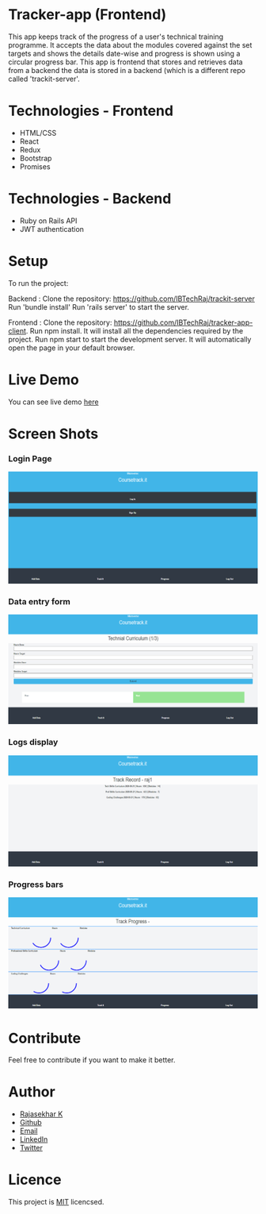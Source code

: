 # Tracker-app (Frontend)

This app keeps track of the progress of a user's technical training programme.  It accepts the data about the modules covered against the set targets and shows the details date-wise and progress is shown using a circular progress bar. This app is frontend that stores and retrieves data from a backend the data is stored in a backend (which is a different repo called 'trackit-server'.

# Technologies - Frontend

- HTML/CSS
- React
- Redux
- Bootstrap
- Promises

# Technologies - Backend

- Ruby on Rails API
- JWT authentication

# Setup

To run the project:

Backend : Clone the repository: https://github.com/IBTechRaj/trackit-server
Run 'bundle install'
Run 'rails server' to start the server.

Frontend : Clone the repository: https://github.com/IBTechRaj/tracker-app-client.
Run npm install. It will install all the dependencies required by the project.
Run npm start to start the development server. It will automatically open the page in your default browser.

# Live Demo

You can see live demo [ here ](http://tracking-client.herokuapp.com/)

# Screen Shots
### Login Page
![weather screen shot 1](/images/track1.png)

### Data entry form
![weather screen shot 2](/images/track2.png)

### Logs display
![weather screen shot 3](/images/track3.png)

### Progress bars
![weather screen shot 4](/images/track4.png)

# Contribute

Feel free to contribute if you want to make it better.

# Author

* [Rajasekhar K ](https://ibtechraj.github.io/RajPortfolio/)
* [Github](https://github.com/IBTechRaj)
* [Email](krs30018@gmail.com)
* [LinkedIn](https://www.linkedin.com/in/rajkatakamsetty/)
* [Twitter](https://twitter.com/IBTechRaj) 

# Licence
This project is [MIT](https://github.com/IBTechRaj/tracker-app-client/blob/master/LICENSE) licencsed.